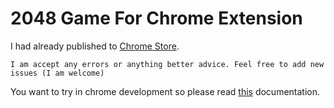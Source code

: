 2048 Game For Chrome Extension
==============================

I had already published to [Chrome Store][1].

    I am accept any errors or anything better advice. Feel free to add new issues (I am welcome)

You want to try in chrome development so please read [this][2] documentation. 


  [1]: https://chrome.google.com/webstore/detail/2048/dblkabakafpefhmkmohmifbngccbjjnd?utm_source=chrome-ntp-icon
  [2]: http://developer.chrome.com/extensions/index